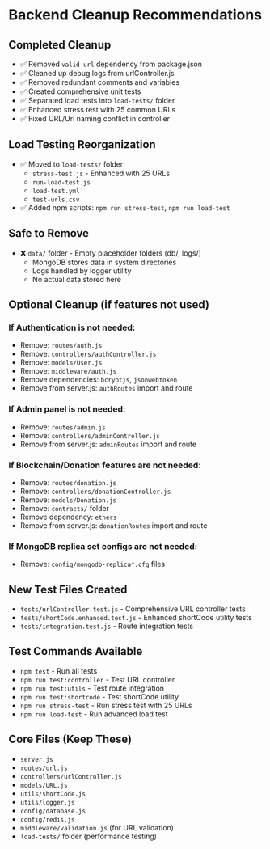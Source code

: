 # Backend Cleanup Recommendations

## Completed Cleanup
- ✅ Removed `valid-url` dependency from package.json
- ✅ Cleaned up debug logs from urlController.js
- ✅ Removed redundant comments and variables
- ✅ Created comprehensive unit tests
- ✅ Separated load tests into `load-tests/` folder
- ✅ Enhanced stress test with 25 common URLs
- ✅ Fixed URL/Url naming conflict in controller

## Load Testing Reorganization
- ✅ Moved to `load-tests/` folder:
  - `stress-test.js` - Enhanced with 25 URLs
  - `run-load-test.js`
  - `load-test.yml`
  - `test-urls.csv`
- ✅ Added npm scripts: `npm run stress-test`, `npm run load-test`

## Safe to Remove
- ❌ `data/` folder - Empty placeholder folders (db/, logs/)
  - MongoDB stores data in system directories
  - Logs handled by logger utility
  - No actual data stored here

## Optional Cleanup (if features not used)

### If Authentication is not needed:
- Remove: `routes/auth.js`
- Remove: `controllers/authController.js`
- Remove: `models/User.js`
- Remove: `middleware/auth.js`
- Remove dependencies: `bcryptjs`, `jsonwebtoken`
- Remove from server.js: `authRoutes` import and route

### If Admin panel is not needed:
- Remove: `routes/admin.js`
- Remove: `controllers/adminController.js`
- Remove from server.js: `adminRoutes` import and route

### If Blockchain/Donation features are not needed:
- Remove: `routes/donation.js`
- Remove: `controllers/donationController.js`
- Remove: `models/Donation.js`
- Remove: `contracts/` folder
- Remove dependency: `ethers`
- Remove from server.js: `donationRoutes` import and route

### If MongoDB replica set configs are not needed:
- Remove: `config/mongodb-replica*.cfg` files

## New Test Files Created
- `tests/urlController.test.js` - Comprehensive URL controller tests
- `tests/shortCode.enhanced.test.js` - Enhanced shortCode utility tests  
- `tests/integration.test.js` - Route integration tests

## Test Commands Available
- `npm test` - Run all tests
- `npm run test:controller` - Test URL controller
- `npm run test:utils` - Test route integration
- `npm run test:shortcode` - Test shortCode utility
- `npm run stress-test` - Run stress test with 25 URLs
- `npm run load-test` - Run advanced load test

## Core Files (Keep These)
- `server.js`
- `routes/url.js`
- `controllers/urlController.js`
- `models/URL.js`
- `utils/shortCode.js`
- `utils/logger.js`
- `config/database.js`
- `config/redis.js`
- `middleware/validation.js` (for URL validation)
- `load-tests/` folder (performance testing)